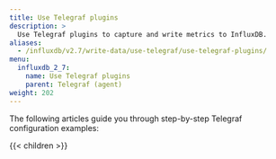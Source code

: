 ```yaml
---
title: Use Telegraf plugins
description: >
  Use Telegraf plugins to capture and write metrics to InfluxDB.
aliases:
  - /influxdb/v2.7/write-data/use-telegraf/use-telegraf-plugins/
menu:
  influxdb_2_7:
    name: Use Telegraf plugins
    parent: Telegraf (agent)
weight: 202
---
```


The following articles guide you through step-by-step Telegraf configuration examples:

{{< children >}}

